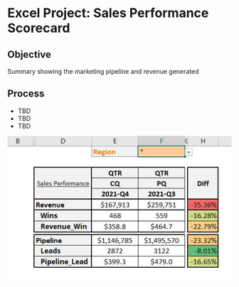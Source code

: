 # Excel Project: Sales Performance Scorecard

## Objective 
Summary showing the marketing pipeline and revenue generated 

## Process 
- TBD
- TBD
- TBD  

![Sales Performance Scorecard](image/PerformanceScorecard_Image.JPG)
